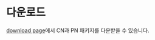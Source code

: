 # 다운로드<a id="download"></a>

[download page](../references/download/README.md)에서 CN과 PN 패키지를 다운받을 수 있습니다.
